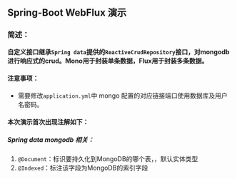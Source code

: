 ## Spring-Boot WebFlux  演示

### 简述：

**自定义接口继承`Spring data`提供的`ReactiveCrudRepository`接口，对mongodb进行响应式的crud。Mono用于封装单条数据，Flux用于封装多条数据。**

#### 注意事项：

- 需要修改`application.yml`中 mongo 配置的对应链接端口使用数据库及用户名密码。

#### 本次演示首次出现注解如下：

##### Spring  data mongodb 相关：

1. `@Document`：标识要持久化到MongoDB的哪个表，，默认实体类型
2. `@Indexed`：标注该字段为MongoDB的索引字段